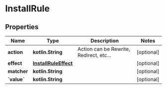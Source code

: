 
# InstallRule

## Properties
| Name | Type | Description | Notes |
| ------------ | ------------- | ------------- | ------------- |
| **action** | **kotlin.String** | Action can be Rewrite, Redirect, etc... |  [optional] |
| **effect** | [**InstallRuleEffect**](InstallRuleEffect.md) |  |  [optional] |
| **matcher** | **kotlin.String** |  |  [optional] |
| **&#x60;value&#x60;** | **kotlin.String** |  |  [optional] |
